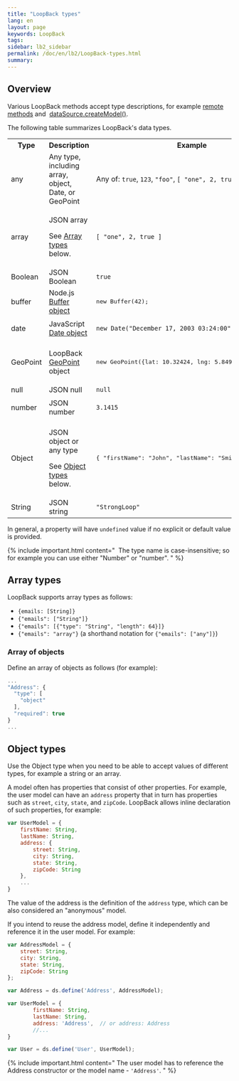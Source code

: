 ```yaml
---
title: "LoopBack types"
lang: en
layout: page
keywords: LoopBack
tags:
sidebar: lb2_sidebar
permalink: /doc/en/lb2/LoopBack-types.html
summary:
---
```


## Overview

Various LoopBack methods accept type descriptions, for example [remote methods](/doc/{{page.lang}}/lb2/Remote-methods.html) and 
[dataSource.createModel()](http://apidocs.strongloop.com/loopback-datasource-juggler/#datasource-prototype-createmodel).

The following table summarizes LoopBack's data types.

<table>
  <tbody>
    <tr>
      <th>Type</th>
      <th>Description</th>
      <th>Example</th>
    </tr>
    <tr>
      <td>any</td>
      <td>Any type, including array, object, Date, or GeoPoint</td>
      <td>Any of: <code>true</code>, <code>123</code>, <code>"foo"</code>, <code>[ "one", 2, true ]</code></td>
    </tr>
    <tr>
      <td>array</td>
      <td>
        <p>JSON array</p>
        <p>See <a href="/doc/{{page.lang}}/lb2/LoopBack-types.html#array-types">Array types</a> below.</p>
      </td>
      <td><code>[ "one", 2, true ]</code></td>
    </tr>
    <tr>
      <td>Boolean</td>
      <td>JSON Boolean</td>
      <td><code>true</code></td>
    </tr>
    <tr>
      <td>buffer</td>
      <td>Node.js <a href="http://nodejs.org/api/buffer.html" class="external-link" rel="nofollow">Buffer object</a></td>
      <td>
        <pre>new Buffer(42);</pre>
      </td>
    </tr>
    <tr>
      <td>date</td>
      <td>JavaScript <a href="https://developer.mozilla.org/en-US/docs/Web/JavaScript/Reference/Global_Objects/Date" class="external-link" rel="nofollow">Date object</a></td>
      <td>
        <p><code>new Date("December 17, 2003 03:24:00");</code></p>
      </td>
    </tr>
    <tr>
      <td>GeoPoint</td>
      <td>
        <p>LoopBack <a href="http://apidocs.strongloop.com/loopback-datasource-juggler/#geopoint" class="external-link" rel="nofollow">GeoPoint</a> object</p>
      </td>
      <td>
        <pre>new GeoPoint({lat: 10.32424, lng: 5.84978});</pre>
      </td>
    </tr>
    <tr>
      <td>null</td>
      <td>JSON null</td>
      <td><code>null</code></td>
    </tr>
    <tr>
      <td>number</td>
      <td>JSON number</td>
      <td>
        <p><code>3.1415</code></p>
      </td>
    </tr>
    <tr>
      <td>Object</td>
      <td>
        <p>JSON object or any type</p>
        <p>See <a href="/doc/{{page.lang}}/lb2/LoopBack-types.html#object-types">Object types</a> below.</p>
      </td>
      <td>
        <pre class="de1">{ "firstName": "John", "lastName": "Smith", "age": 25 }</pre>
      </td>
    </tr>
    <tr>
      <td>String</td>
      <td>JSON string</td>
      <td><code>"StrongLoop"</code></td>
    </tr>
  </tbody>
</table>

In general, a property will have `undefined` value if no explicit or default value is provided.

{% include important.html content="
 The type name is case-insensitive; so for example you can use either \"Number\" or \"number\".
" %}

## Array types

LoopBack supports array types as follows:

* `{emails: [String]}`
* `{"emails": ["String"]}`
* `{"emails": [{"type": "String", "length": 64}]}`
* `{"emails": "array"}` (a shorthand notation for `{"emails": ["any"]}`)

### Array of objects

Define an array of objects as follows (for example):

```javascript
...
"Address": {
  "type": [
    "object"
  ],
  "required": true
}
...
```

## Object types

Use the Object type when you need to be able to accept values of different types, for example a string or an array.

A model often has properties that consist of other properties.
For example, the user model can have an `address` property that in turn has properties such as `street`, `city`, `state`, and `zipCode`.
LoopBack allows inline declaration of such properties, for example:

```javascript
var UserModel = {
    firstName: String,
    lastName: String,
    address: {
        street: String,
        city: String,
        state: String,
        zipCode: String
    },
    ...
}
```

The value of the address is the definition of the `address` type, which can be also considered an "anonymous" model.

If you intend to reuse the address model, define it independently and reference it in the user model. For example:

```javascript
var AddressModel = {
    street: String,
    city: String,
    state: String,
    zipCode: String
};

var Address = ds.define('Address', AddressModel);

var UserModel = {
        firstName: String,
        lastName: String,
        address: 'Address',  // or address: Address
        //...
}

var User = ds.define('User', UserModel);
```

{% include important.html content="
The user model has to reference the Address constructor or the model name - `'Address'`.
" %}
